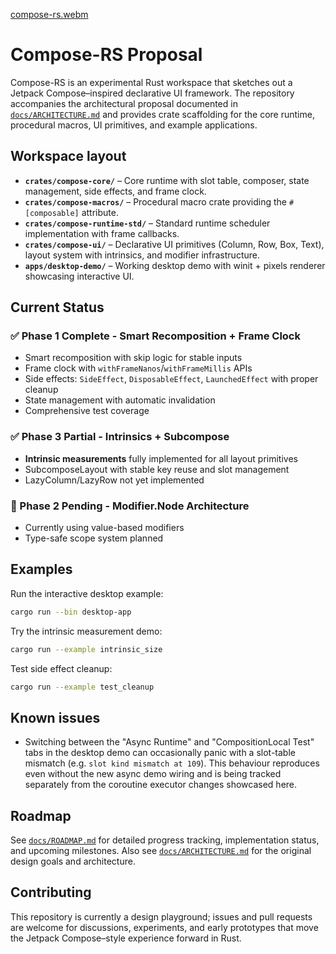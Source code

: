 [compose-rs.webm](https://github.com/user-attachments/assets/4abdddae-3646-4cd4-b79c-e76bae87cae2)


# Compose-RS Proposal

Compose-RS is an experimental Rust workspace that sketches out a Jetpack Compose–inspired declarative UI framework. The repository accompanies the architectural proposal documented in [`docs/ARCHITECTURE.md`](docs/ARCHITECTURE.md) and provides crate scaffolding for the core runtime, procedural macros, UI primitives, and example applications.

## Workspace layout

- **`crates/compose-core/`** – Core runtime with slot table, composer, state management, side effects, and frame clock.
- **`crates/compose-macros/`** – Procedural macro crate providing the `#[composable]` attribute.
- **`crates/compose-runtime-std/`** – Standard runtime scheduler implementation with frame callbacks.
- **`crates/compose-ui/`** – Declarative UI primitives (Column, Row, Box, Text), layout system with intrinsics, and modifier infrastructure.
- **`apps/desktop-demo/`** – Working desktop demo with winit + pixels renderer showcasing interactive UI.

## Current Status

### ✅ Phase 1 Complete - Smart Recomposition + Frame Clock
- Smart recomposition with skip logic for stable inputs
- Frame clock with `withFrameNanos`/`withFrameMillis` APIs
- Side effects: `SideEffect`, `DisposableEffect`, `LaunchedEffect` with proper cleanup
- State management with automatic invalidation
- Comprehensive test coverage

### ✅ Phase 3 Partial - Intrinsics + Subcompose
- **Intrinsic measurements** fully implemented for all layout primitives
- SubcomposeLayout with stable key reuse and slot management
- LazyColumn/LazyRow not yet implemented

### 🚧 Phase 2 Pending - Modifier.Node Architecture
- Currently using value-based modifiers
- Type-safe scope system planned

## Examples

Run the interactive desktop example:
```bash
cargo run --bin desktop-app
```

Try the intrinsic measurement demo:
```bash
cargo run --example intrinsic_size
```

Test side effect cleanup:
```bash
cargo run --example test_cleanup
```

## Known issues

- Switching between the "Async Runtime" and "CompositionLocal Test" tabs in the desktop demo can
  occasionally panic with a slot-table mismatch (e.g. `slot kind mismatch at 109`). This behaviour
  reproduces even without the new async demo wiring and is being tracked separately from the
  coroutine executor changes showcased here.

## Roadmap

See [`docs/ROADMAP.md`](docs/ROADMAP.md) for detailed progress tracking, implementation status, and upcoming milestones. Also see [`docs/ARCHITECTURE.md`](docs/ARCHITECTURE.md) for the original design goals and architecture.

## Contributing

This repository is currently a design playground; issues and pull requests are welcome for discussions, experiments, and early prototypes that move the Jetpack Compose–style experience forward in Rust.
